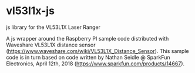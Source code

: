 # vl53l1x-js
js library for the VL53L1X Laser Ranger

A js wrapper around the Raspberry PI sample code distributed with 
Waveshare VL53L1X distance sensor (https://www.waveshare.com/wiki/VL53L1X_Distance_Sensor). This sample code
is in turn based on code written by Nathan Seidle @ SparkFun Electronics, April 12th, 2018 (https://www.sparkfun.com/products/14667).